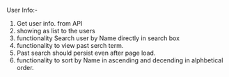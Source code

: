 User Info:-
1. Get user info. from API 
2. showing as list to the users
3. functionality Search user by Name directly in search box
4. functionality to view past serch term.
5. Past search should persist even after page load.
6. functionality to sort by Name in ascending and decending in alphbetical order.

